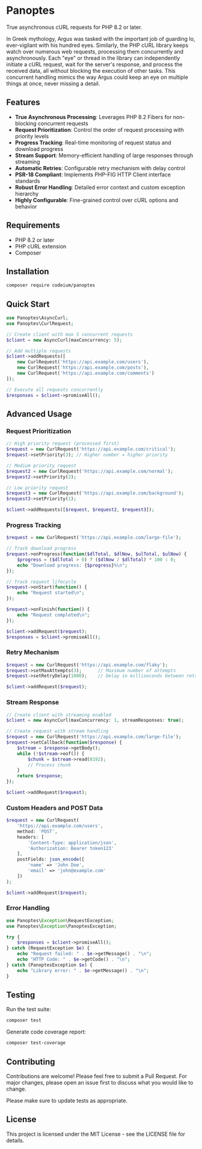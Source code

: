 # Panoptes
True asynchronous cURL requests for PHP 8.2 or later.

In Greek mythology, Argus was tasked with the important job of guarding Io, ever-vigilant with his hundred eyes. Similarly, the PHP cURL library keeps watch over numerous web requests, processing them concurrently and asynchronously. Each "eye" or thread in the library can independently initiate a cURL request, wait for the server's response, and process the received data, all without blocking the execution of other tasks. This concurrent handling mimics the way Argus could keep an eye on multiple things at once, never missing a detail.

## Features

- **True Asynchronous Processing**: Leverages PHP 8.2 Fibers for non-blocking concurrent requests
- **Request Prioritization**: Control the order of request processing with priority levels
- **Progress Tracking**: Real-time monitoring of request status and download progress
- **Stream Support**: Memory-efficient handling of large responses through streaming
- **Automatic Retries**: Configurable retry mechanism with delay control
- **PSR-18 Compliant**: Implements PHP-FIG HTTP Client interface standards
- **Robust Error Handling**: Detailed error context and custom exception hierarchy
- **Highly Configurable**: Fine-grained control over cURL options and behavior

## Requirements

- PHP 8.2 or later
- PHP cURL extension
- Composer

## Installation

```bash
composer require codeium/panoptes
```

## Quick Start

```php
use Panoptes\AsyncCurl;
use Panoptes\CurlRequest;

// Create client with max 5 concurrent requests
$client = new AsyncCurl(maxConcurrency: 5);

// Add multiple requests
$client->addRequests([
    new CurlRequest('https://api.example.com/users'),
    new CurlRequest('https://api.example.com/posts'),
    new CurlRequest('https://api.example.com/comments')
]);

// Execute all requests concurrently
$responses = $client->promiseAll();
```

## Advanced Usage

### Request Prioritization

```php
// High priority request (processed first)
$request = new CurlRequest('https://api.example.com/critical');
$request->setPriority(3); // Higher number = higher priority

// Medium priority request
$request2 = new CurlRequest('https://api.example.com/normal');
$request2->setPriority(2);

// Low priority request
$request3 = new CurlRequest('https://api.example.com/background');
$request3->setPriority(1);

$client->addRequests([$request, $request2, $request3]);
```

### Progress Tracking

```php
$request = new CurlRequest('https://api.example.com/large-file');

// Track download progress
$request->onProgress(function($dlTotal, $dlNow, $ulTotal, $ulNow) {
    $progress = ($dlTotal > 0) ? ($dlNow / $dlTotal) * 100 : 0;
    echo "Download progress: {$progress}%\n";
});

// Track request lifecycle
$request->onStart(function() {
    echo "Request started\n";
});

$request->onFinish(function() {
    echo "Request completed\n";
});

$client->addRequest($request);
$responses = $client->promiseAll();
```

### Retry Mechanism

```php
$request = new CurlRequest('https://api.example.com/flaky');
$request->setMaxAttempts(3);      // Maximum number of attempts
$request->setRetryDelay(1000);    // Delay in milliseconds between retries

$client->addRequest($request);
```

### Stream Response

```php
// Create client with streaming enabled
$client = new AsyncCurl(maxConcurrency: 1, streamResponses: true);

// Create request with stream handling
$request = new CurlRequest('https://api.example.com/large-file');
$request->setCallback(function($response) {
    $stream = $response->getBody();
    while (!$stream->eof()) {
        $chunk = $stream->read(8192);
        // Process chunk
    }
    return $response;
});

$client->addRequest($request);
```

### Custom Headers and POST Data

```php
$request = new CurlRequest(
    'https://api.example.com/users',
    method: 'POST',
    headers: [
        'Content-Type: application/json',
        'Authorization: Bearer token123'
    ],
    postFields: json_encode([
        'name' => 'John Doe',
        'email' => 'john@example.com'
    ])
);

$client->addRequest($request);
```

### Error Handling

```php
use Panoptes\Exception\RequestException;
use Panoptes\Exception\PanoptesException;

try {
    $responses = $client->promiseAll();
} catch (RequestException $e) {
    echo "Request failed: " . $e->getMessage() . "\n";
    echo "HTTP Code: " . $e->getCode() . "\n";
} catch (PanoptesException $e) {
    echo "Library error: " . $e->getMessage() . "\n";
}
```

## Testing

Run the test suite:

```bash
composer test
```

Generate code coverage report:

```bash
composer test-coverage
```

## Contributing

Contributions are welcome! Please feel free to submit a Pull Request. For major changes, please open an issue first to discuss what you would like to change.

Please make sure to update tests as appropriate.

## License

This project is licensed under the MIT License - see the LICENSE file for details.
